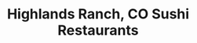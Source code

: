 ---
layout: city
title: Highlands Ranch, CO Sushi Restaurants
permalink: /colorado/highlands-ranch/
stateAbbr: CO
stateName: Colorado
cityName: Highlands Ranch

---